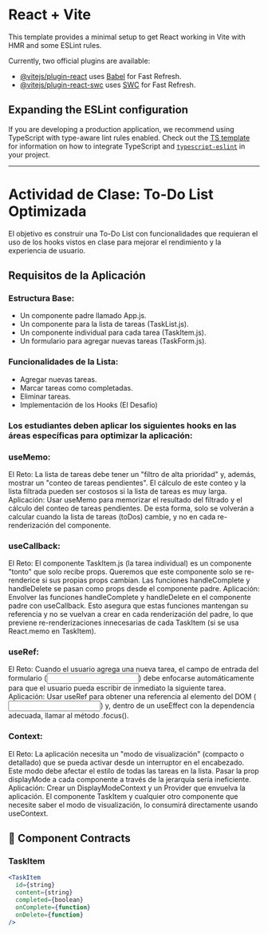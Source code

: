 # React + Vite

This template provides a minimal setup to get React working in Vite with HMR and some ESLint rules.

Currently, two official plugins are available:

* [@vitejs/plugin-react](https://github.com/vitejs/vite-plugin-react/blob/main/packages/plugin-react) uses [Babel](https://babeljs.io/) for Fast Refresh.
* [@vitejs/plugin-react-swc](https://github.com/vitejs/vite-plugin-react/blob/main/packages/plugin-react-swc) uses [SWC](https://swc.rs/) for Fast Refresh.

## Expanding the ESLint configuration

If you are developing a production application, we recommend using TypeScript with type-aware lint rules enabled.
Check out the [TS template](https://github.com/vitejs/vite/tree/main/packages/create-vite/template-react-ts) for information on how to integrate TypeScript and [`typescript-eslint`](https://typescript-eslint.io) in your project.

---

# Actividad de Clase: To-Do List Optimizada
El objetivo es construir una To-Do List con funcionalidades que requieran el uso de los hooks vistos en clase para mejorar el rendimiento y la experiencia de usuario.


## Requisitos de la Aplicación
### Estructura Base:
- Un componente padre llamado App.js.
- Un componente para la lista de tareas (TaskList.js).
- Un componente individual para cada tarea (TaskItem.js).
- Un formulario para agregar nuevas tareas (TaskForm.js).
### Funcionalidades de la Lista:
- Agregar nuevas tareas.
- Marcar tareas como completadas.
- Eliminar tareas.
- Implementación de los Hooks (El Desafío)

### Los estudiantes deben aplicar los siguientes hooks en las áreas específicas para optimizar la aplicación:

### useMemo:
El Reto: La lista de tareas debe tener un "filtro de alta prioridad" y, además, mostrar un "conteo de tareas pendientes". El cálculo de este conteo y la lista filtrada pueden ser costosos si la lista de tareas es muy larga.
Aplicación: Usar useMemo para memorizar el resultado del filtrado y el cálculo del conteo de tareas pendientes. De esta forma, solo se volverán a calcular cuando la lista de tareas (toDos) cambie, y no en cada re-renderización del componente.

### useCallback:
El Reto: El componente TaskItem.js (la tarea individual) es un componente "tonto" que solo recibe props. Queremos que este componente solo se re-renderice si sus propias props cambian. Las funciones handleComplete y handleDelete se pasan como props desde el componente padre.
Aplicación: Envolver las funciones handleComplete y handleDelete en el componente padre con useCallback. Esto asegura que estas funciones mantengan su referencia y no se vuelvan a crear en cada renderización del padre, lo que previene re-renderizaciones innecesarias de cada TaskItem (si se usa React.memo en TaskItem).

### useRef:
El Reto: Cuando el usuario agrega una nueva tarea, el campo de entrada del formulario (<input>) debe enfocarse automáticamente para que el usuario pueda escribir de inmediato la siguiente tarea.
Aplicación: Usar useRef para obtener una referencia al elemento del DOM (<input>) y, dentro de un useEffect con la dependencia adecuada, llamar al método .focus().

### Context:
El Reto: La aplicación necesita un "modo de visualización" (compacto o detallado) que se pueda activar desde un interruptor en el encabezado. Este modo debe afectar el estilo de todas las tareas en la lista. Pasar la prop displayMode a cada componente a través de la jerarquía sería ineficiente.
Aplicación: Crear un DisplayModeContext y un Provider que envuelva la aplicación. El componente TaskItem y cualquier otro componente que necesite saber el modo de visualización, lo consumirá directamente usando useContext.


## 📐 Component Contracts

### TaskItem
```jsx
<TaskItem 
  id={string}
  content={string}
  completed={boolean}
  onComplete={function}
  onDelete={function}
/>

